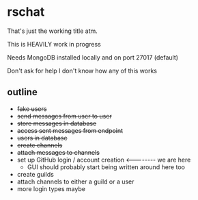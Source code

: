 # rschat
That's just the working title atm.

This is HEAVILY work in progress

Needs MongoDB installed locally and on port 27017 (default)

Don't ask for help I don't know how any of this works

## outline
- ~~fake users~~
- ~~send messages from user to user~~
- ~~store messages in database~~
- ~~access sent messages from endpoint~~
- ~~users in database~~
- ~~create channels~~
- ~~attach messages to channels~~
- set up GitHub login / account creation <-------- we are here
  - GUI should probably start being written around here too
- create guilds
- attach channels to either a guild or a user
- more login types maybe
